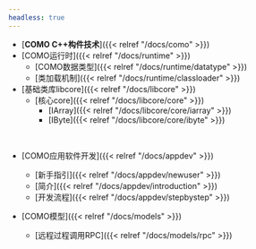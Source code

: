 ```yaml
---
headless: true
---
```


- [**COMO C++构件技术**]({{< relref "/docs/como" >}})
- [COMO运行时]({{< relref "/docs/runtime" >}})
  - [COMO数据类型]({{< relref "/docs/runtime/datatype" >}})
  - [类加载机制]({{< relref "/docs/runtime/classloader" >}})
- [基础类库libcore]({{< relref "/docs/libcore" >}})
  - [核心core]({{< relref "/docs/libcore/core" >}})
    - [IArray]({{< relref "/docs/libcore/core/iarray" >}})
    - [IByte]({{< relref "/docs/libcore/core/ibyte" >}})
<br />

- [COMO应用软件开发]({{< relref "/docs/appdev" >}})
  - [新手指引]({{< relref "/docs/appdev/newuser" >}})
  - [简介]({{< relref "/docs/appdev/introduction" >}})
  - [开发流程]({{< relref "/docs/appdev/stepbystep" >}})

- [COMO模型]({{< relref "/docs/models" >}})
  - [远程过程调用RPC]({{< relref "/docs/models/rpc" >}})
<br />


